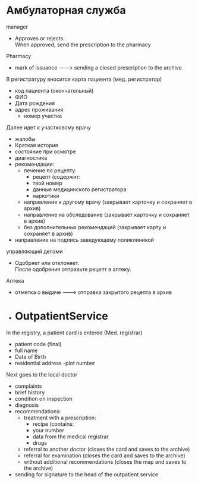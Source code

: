 # Амбулаторная служба

manager
- Approves or rejects.\
  When approved, send the prescription to the pharmacy

Pharmacy
- mark of issuance ---> sending a closed prescription to the archive

В регистратуру вносится карта пациента (мед. регистратор)
- код пациента (окончательный)
- ФИО
- Дата рождения
- адрес проживания
  - номер участка

Далее идет к участковому врачу
- жалобы
- Краткая история
- состояние при осмотре
- диагностика
- рекомендации:
  - лечение по рецепту:
    - рецепт (содержит:
    - твой номер
    - данные медицинского регистратора
    - наркотики
  - направление к другому врачу (закрывает карточку и сохраняет в архив)
  - направление на обследование (закрывает карточку и сохраняет в архив)
  - без дополнительных рекомендаций (закрывает карту и сохраняет в архив)
- направление на подпись заведующему поликлиникой

управляющий делами
- Одобряет или отклоняет.\
  После одобрения отправьте рецепт в аптеку.

Аптека
- отметка о выдаче ---> отправка закрытого рецепта в архив

- # OutpatientService

In the registry, a patient card is entered (Med. registrar)
- patient code (final)
- full name
- Date of Birth
- residential address
  -plot number

Next goes to the local doctor
- complaints
- brief history
- condition on inspection
- diagnosis
- recommendations:
  - treatment with a prescription:
    - recipe (contains:
    - your number
    - data from the medical registrar
    - drugs
  - referral to another doctor (closes the card and saves to the archive)
  - referral for examination (closes the card and saves to the archive)
  - without additional recommendations (closes the map and saves to the archive)
- sending for signature to the head of the outpatient service

